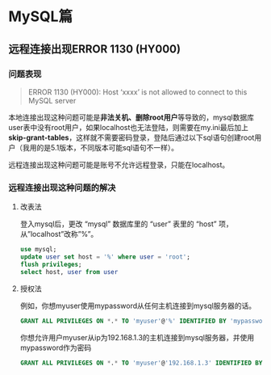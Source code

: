 # MySQL篇

## 远程连接出现ERROR 1130 (HY000)

### 问题表现

> ERROR 1130 (HY000): Host ‘xxxx’ is not allowed to connect to this MySQL server

本地连接出现这种问题可能是**非法关机、删除root用户**等导致的，mysql数据库user表中没有root用户，如果localhost也无法登陆，则需要在my.ini最后加上**skip-grant-tables**，这样就不需要密码登录，登陆后通过以下sql语句创建root用户（我用的是5.1版本，不同版本可能sql语句不一样）。

远程连接出现这种问题可能是账号不允许远程登录，只能在localhost。

### 远程连接出现这种问题的解决

1. 改表法

   登入mysql后，更改 “mysql” 数据库里的 “user” 表里的 “host” 项，从”localhost”改称”%”。

   ```sql
   use mysql;
   update user set host = '%' where user = 'root';
   flush privileges;
   select host, user from user
   ```

2. 授权法

   例如，你想myuser使用mypassword从任何主机连接到mysql服务器的话。

   ```sql
   GRANT ALL PRIVILEGES ON *.* TO 'myuser'@'%' IDENTIFIED BY 'mypassword' WITH GRANT OPTION;
   ```

   你想允许用户myuser从ip为192.168.1.3的主机连接到mysql服务器，并使用mypassword作为密码

   ```sql
   GRANT ALL PRIVILEGES ON *.* TO 'myuser'@'192.168.1.3' IDENTIFIED BY 'mypassword' WITH GRANT OPTION;
   ```

   

